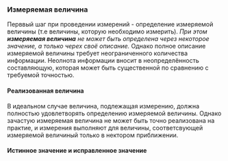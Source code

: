 

### Измеряемая величина
Перввый шаг при проведении измерений - определение измеряемой величины (т.е величины, которую необходимо измерить). *При этом **измеряемая величина** не может быть определена через некоторое значение, а только черех своё описание.* Однако полное описание измеряемой величины требует неограниченного количества информации. 
Неолнота информации вносит в неопределённость составляющую, которая может быть существенной по сравнению с требуемой точностью.

#### Реализованная величина
В идеальном случае величина, подлежащая измерению, должна полностью удовлетворять определению измеряемой величины. Однако зачастую измеряемая величина не может быть точно реализована на практие, и измерения выполняют для величины, соответсвующей измеряемой величиный только в нектором приближении.

#### Истинное значение и исправленное значение